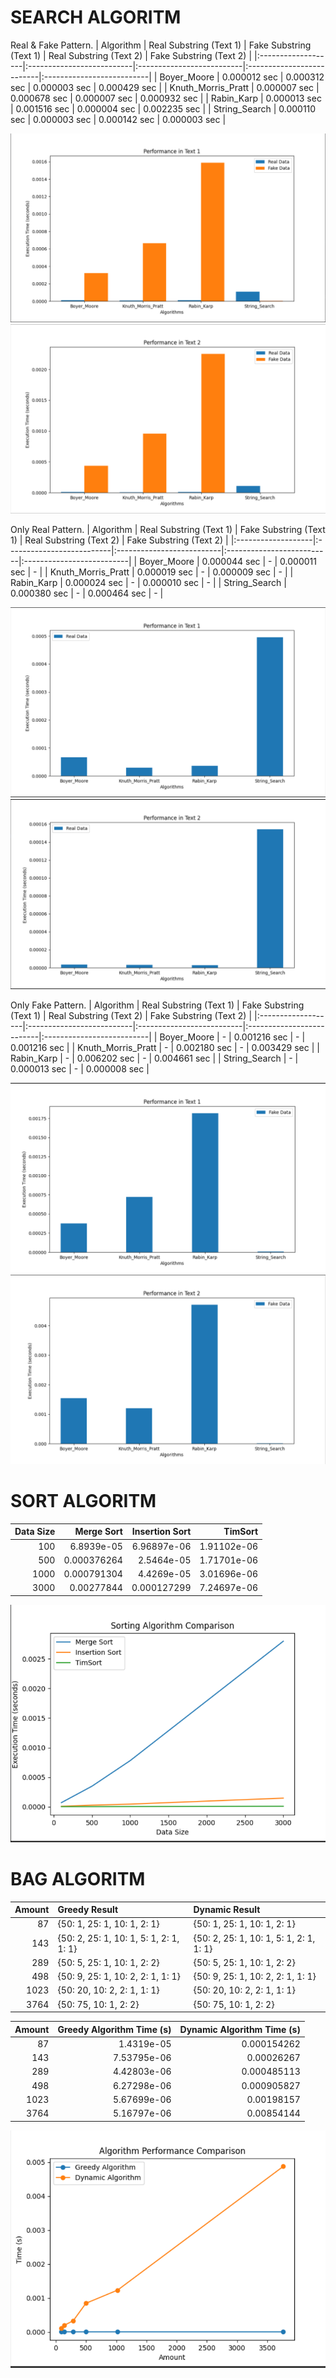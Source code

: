 # SEARCH ALGORITM

Real & Fake Pattern.
| Algorithm | Real Substring (Text 1) | Fake Substring (Text 1) | Real Substring (Text 2) | Fake Substring (Text 2) |
|:-------------------|:--------------------------|:--------------------------|:--------------------------|:--------------------------|
| Boyer_Moore | 0.000012 sec | 0.000312 sec | 0.000003 sec | 0.000429 sec |
| Knuth_Morris_Pratt | 0.000007 sec | 0.000678 sec | 0.000007 sec | 0.000932 sec |
| Rabin_Karp | 0.000013 sec | 0.001516 sec | 0.000004 sec | 0.002235 sec |
| String_Search | 0.000110 sec | 0.000003 sec | 0.000142 sec | 0.000003 sec |

![Alt text](src/assets/images/image-0.png)![Alt text](src/assets/images/image-1.png)

Only Real Pattern.
| Algorithm | Real Substring (Text 1) | Fake Substring (Text 1) | Real Substring (Text 2) | Fake Substring (Text 2) |
|:-------------------|:--------------------------|:--------------------------|:--------------------------|:--------------------------|
| Boyer_Moore | 0.000044 sec | - | 0.000011 sec | - |
| Knuth_Morris_Pratt | 0.000019 sec | - | 0.000009 sec | - |
| Rabin_Karp | 0.000024 sec | - | 0.000010 sec | - |
| String_Search | 0.000380 sec | - | 0.000464 sec | - |

![Alt text](src/assets/images/image-2.png)![Alt text](src/assets/images/image-3.png)

Only Fake Pattern.
| Algorithm | Real Substring (Text 1) | Fake Substring (Text 1) | Real Substring (Text 2) | Fake Substring (Text 2) |
|:-------------------|:--------------------------|:--------------------------|:--------------------------|:--------------------------|
| Boyer_Moore | - | 0.001216 sec | - | 0.001216 sec |
| Knuth_Morris_Pratt | - | 0.002180 sec | - | 0.003429 sec |
| Rabin_Karp | - | 0.006202 sec | - | 0.004661 sec |
| String_Search | - | 0.000013 sec | - | 0.000008 sec |

![Alt text](src/assets/images/image-4.png)![Alt text](src/assets/images/image-5.png)

# SORT ALGORITM

| Data Size |  Merge Sort | Insertion Sort |     TimSort |
| --------: | ----------: | -------------: | ----------: |
|       100 |  6.8939e-05 |    6.96897e-06 | 1.91102e-06 |
|       500 | 0.000376264 |     2.5464e-05 | 1.71701e-06 |
|      1000 | 0.000791304 |     4.4269e-05 | 3.01696e-06 |
|      3000 |  0.00277844 |    0.000127299 | 7.24697e-06 |

![Alt text](src/assets/images/image-6.png)

# BAG ALGORITM

| Amount | Greedy Result                           | Dynamic Result                          |
| -----: | :-------------------------------------- | :-------------------------------------- |
|     87 | {50: 1, 25: 1, 10: 1, 2: 1}             | {50: 1, 25: 1, 10: 1, 2: 1}             |
|    143 | {50: 2, 25: 1, 10: 1, 5: 1, 2: 1, 1: 1} | {50: 2, 25: 1, 10: 1, 5: 1, 2: 1, 1: 1} |
|    289 | {50: 5, 25: 1, 10: 1, 2: 2}             | {50: 5, 25: 1, 10: 1, 2: 2}             |
|    498 | {50: 9, 25: 1, 10: 2, 2: 1, 1: 1}       | {50: 9, 25: 1, 10: 2, 2: 1, 1: 1}       |
|   1023 | {50: 20, 10: 2, 2: 1, 1: 1}             | {50: 20, 10: 2, 2: 1, 1: 1}             |
|   3764 | {50: 75, 10: 1, 2: 2}                   | {50: 75, 10: 1, 2: 2}                   |

| Amount | Greedy Algorithm Time (s) | Dynamic Algorithm Time (s) |
| -----: | ------------------------: | -------------------------: |
|     87 |                1.4319e-05 |                0.000154262 |
|    143 |               7.53795e-06 |                 0.00026267 |
|    289 |               4.42803e-06 |                0.000485113 |
|    498 |               6.27298e-06 |                0.000905827 |
|   1023 |               5.67699e-06 |                 0.00198157 |
|   3764 |               5.16797e-06 |                 0.00854144 |

![Alt text](src/assets/images/image-7.png)
